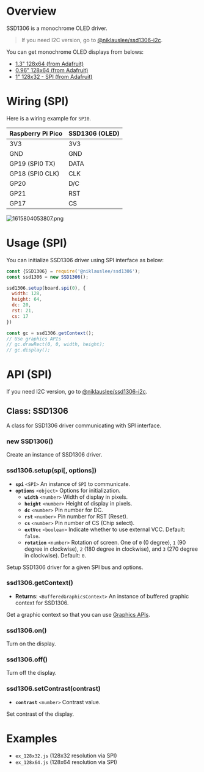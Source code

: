 # Overview

SSD1306 is a monochrome OLED driver.

> If you need I2C version, go to [@niklauslee/ssd1306-i2c](https://kaluma.io/@niklauslee/ssd1306-i2c).

You can get monochrome OLED displays from belows:

- [1.3" 128x64 (from Adafruit)](https://www.adafruit.com/product/938)
- [0.96" 128x64 (from Adafruit)](https://www.adafruit.com/product/326)
- [1" 128x32 - SPI (from Adafruit)](https://www.adafruit.com/product/661)

# Wiring (SPI)

Here is a wiring example for `SPI0`.

Raspberry Pi Pico | SSD1306 (OLED)
------------ | -------------
3V3 | 3V3
GND | GND
GP19 (SPI0 TX) | DATA
GP18 (SPI0 CLK) | CLK
GP20 | D/C
GP21 | RST
GP17 | CS

![1615804053807.png](/api/projects/niklauslee/ssd1306/photos/1615804053807.png)


# Usage (SPI)

You can initialize SSD1306 driver using SPI interface as below:

```js
const {SSD1306} = require('@niklauslee/ssd1306');
const ssd1306 = new SSD1306();

ssd1306.setup(board.spi(0), {
  width: 128,
  height: 64,
  dc: 20,
  rst: 21,
  cs: 17
})

const gc = ssd1306.getContext();
// Use graphics APIs
// gc.drawRect(0, 0, width, height);
// gc.display();
```

# API (SPI)

If you need I2C version, go to [@niklauslee/ssd1306-i2c](https://kameleon.io/@niklauslee/ssd1306-i2c).

## Class: SSD1306

A class for SSD1306 driver communicating with SPI interface.

### new SSD1306()

Create an instance of SSD1306 driver.

### ssd1306.setup(spi[, options])

- **`spi`** `<SPI>` An instance of `SPI` to communicate.
- **`options`** `<object>` Options for initialization.
  - **`width`** `<number>` Width of display in pixels.
  - **`height`** `<number>` Height of display in pixels.
  - **`dc`** `<number>` Pin number for DC.
  - **`rst`** `<number>` Pin number for RST (Reset).
  - **`cs`** `<number>` Pin number of CS (Chip select).
  - **`extVcc`** `<boolean>` Indicate whether to use external VCC. Default: `false`.
  - **`rotation`** `<number>` Rotation of screen. One of `0` (0 degree), `1` (90 degree in clockwise), `2` (180 degree in clockwise), and `3` (270 degree in clockwise). Default: `0`.

Setup SSD1306 driver for a given SPI bus and options.

### ssd1306.getContext()

- **Returns**: `<BufferedGraphicsContext>` An instance of buffered graphic context for SSD1306.

Get a graphic context so that you can use [Graphics APIs](https://docs.kaluma.io/api-reference/graphics).

### ssd1306.on()

Turn on the display.

### ssd1306.off()

Turn off the display.

### ssd1306.setContrast(contrast)

- **`contrast`** `<number>` Contrast value.

Set contrast of the display.

# Examples

* `ex_128x32.js` (128x32 resolution via SPI)
* `ex_128x64.js` (128x64 resolution via SPI)
